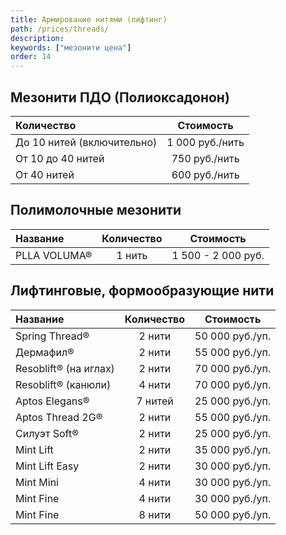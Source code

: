 ```yaml
---
title: Армирование нитями (лифтинг)
path: /prices/threads/
description:
keywords: ["мезонити цена"]
order: 14
---
```


<h2 class="PriceTable__heading">Мезонити ПДО (Полиоксадонон)</h2>

| Количество                 |    Стоимость    |
|:---------------------------|:---------------:|
| До 10 нитей (включительно) | 1 000 руб./нить |
| От 10 до 40 нитей          |  750 руб./нить  |
| От 40 нитей                |  600 руб./нить  |


<h2 class="PriceTable__heading">Полимолочные мезонити</h2>

| Название     | Количество |     Стоимость      |
|:-------------|:----------:|:------------------:|
| PLLA VOLUMA® |   1 нить   | 1 500 - 2 000 руб. |


<h2 class="PriceTable__heading">Лифтинговые, формообразующие нити</h2>

| Название              | Количество |    Стоимость    |
|:----------------------|:----------:|:---------------:|
| Spring Thread®        |   2 нити   | 50 000 руб./уп. |
| Дермафил®             |   2 нити   | 55 000 руб./уп. |
| Resoblift® (на иглах) |   2 нити   | 70 000 руб./уп. |
| Resoblift® (канюли)   |   4 нити   | 70 000 руб./уп. |
| Aptos Elegans®        |  7 нитей   | 25 000 руб./уп. |
| Aptos Thread 2G®      |   2 нити   | 55 000 руб./уп. |
| Силуэт Soft®          |   2 нити   | 25 000 руб./уп. |
| Mint Lift             |   2 нити   | 35 000 руб./уп. |
| Mint Lift Easy        |   2 нити   | 30 000 руб./уп. |
| Mint Mini             |   4 нити   | 30 000 руб./уп. |
| Mint Fine             |   4 нити   | 30 000 руб./уп. |
| Mint Fine             |   8 нити   | 50 000 руб./уп. |
